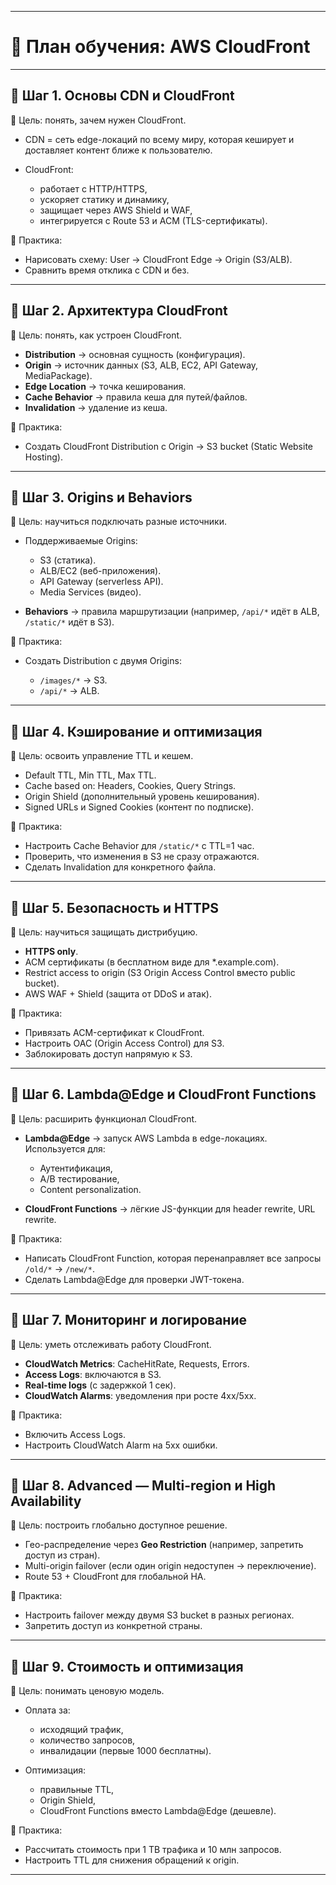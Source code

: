 
---

# 📍 План обучения: AWS CloudFront

---

## 🔹 Шаг 1. Основы CDN и CloudFront

🎯 Цель: понять, зачем нужен CloudFront.

* CDN = сеть edge-локаций по всему миру, которая кеширует и доставляет контент ближе к пользователю.
* CloudFront:

  * работает с HTTP/HTTPS,
  * ускоряет статику и динамику,
  * защищает через AWS Shield и WAF,
  * интегрируется с Route 53 и ACM (TLS-сертификаты).

📌 Практика:

* Нарисовать схему: User → CloudFront Edge → Origin (S3/ALB).
* Сравнить время отклика с CDN и без.

---

## 🔹 Шаг 2. Архитектура CloudFront

🎯 Цель: понять, как устроен CloudFront.

* **Distribution** → основная сущность (конфигурация).
* **Origin** → источник данных (S3, ALB, EC2, API Gateway, MediaPackage).
* **Edge Location** → точка кеширования.
* **Cache Behavior** → правила кеша для путей/файлов.
* **Invalidation** → удаление из кеша.

📌 Практика:

* Создать CloudFront Distribution с Origin → S3 bucket (Static Website Hosting).

---

## 🔹 Шаг 3. Origins и Behaviors

🎯 Цель: научиться подключать разные источники.

* Поддерживаемые Origins:

  * S3 (статика).
  * ALB/EC2 (веб-приложения).
  * API Gateway (serverless API).
  * Media Services (видео).
* **Behaviors** → правила маршрутизации (например, `/api/*` идёт в ALB, `/static/*` идёт в S3).

📌 Практика:

* Создать Distribution с двумя Origins:

  * `/images/*` → S3.
  * `/api/*` → ALB.

---

## 🔹 Шаг 4. Кэширование и оптимизация

🎯 Цель: освоить управление TTL и кешем.

* Default TTL, Min TTL, Max TTL.
* Cache based on: Headers, Cookies, Query Strings.
* Origin Shield (дополнительный уровень кеширования).
* Signed URLs и Signed Cookies (контент по подписке).

📌 Практика:

* Настроить Cache Behavior для `/static/*` с TTL=1 час.
* Проверить, что изменения в S3 не сразу отражаются.
* Сделать Invalidation для конкретного файла.

---

## 🔹 Шаг 5. Безопасность и HTTPS

🎯 Цель: научиться защищать дистрибуцию.

* **HTTPS only**.
* ACM сертификаты (в бесплатном виде для \*.example.com).
* Restrict access to origin (S3 Origin Access Control вместо public bucket).
* AWS WAF + Shield (защита от DDoS и атак).

📌 Практика:

* Привязать ACM-сертификат к CloudFront.
* Настроить OAC (Origin Access Control) для S3.
* Заблокировать доступ напрямую к S3.

---

## 🔹 Шаг 6. Lambda\@Edge и CloudFront Functions

🎯 Цель: расширить функционал CloudFront.

* **Lambda\@Edge** → запуск AWS Lambda в edge-локациях. Используется для:

  * Аутентификация,
  * A/B тестирование,
  * Content personalization.
* **CloudFront Functions** → лёгкие JS-функции для header rewrite, URL rewrite.

📌 Практика:

* Написать CloudFront Function, которая перенаправляет все запросы `/old/*` → `/new/*`.
* Сделать Lambda\@Edge для проверки JWT-токена.

---

## 🔹 Шаг 7. Мониторинг и логирование

🎯 Цель: уметь отслеживать работу CloudFront.

* **CloudWatch Metrics**: CacheHitRate, Requests, Errors.
* **Access Logs**: включаются в S3.
* **Real-time logs** (с задержкой 1 сек).
* **CloudWatch Alarms**: уведомления при росте 4xx/5xx.

📌 Практика:

* Включить Access Logs.
* Настроить CloudWatch Alarm на 5xx ошибки.

---

## 🔹 Шаг 8. Advanced — Multi-region и High Availability

🎯 Цель: построить глобально доступное решение.

* Гео-распределение через **Geo Restriction** (например, запретить доступ из стран).
* Multi-origin failover (если один origin недоступен → переключение).
* Route 53 + CloudFront для глобальной HA.

📌 Практика:

* Настроить failover между двумя S3 bucket в разных регионах.
* Запретить доступ из конкретной страны.

---

## 🔹 Шаг 9. Стоимость и оптимизация

🎯 Цель: понимать ценовую модель.

* Оплата за:

  * исходящий трафик,
  * количество запросов,
  * инвалидации (первые 1000 бесплатны).
* Оптимизация:

  * правильные TTL,
  * Origin Shield,
  * CloudFront Functions вместо Lambda\@Edge (дешевле).

📌 Практика:

* Рассчитать стоимость при 1 TB трафика и 10 млн запросов.
* Настроить TTL для снижения обращений к origin.

---
